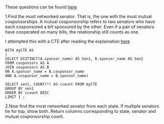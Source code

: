 These questions can be found [here](https://selectstarsql.com/questions.html)

1.Find the most networked senator. That is, the one with the most mutual cosponsorships.
A mutual cosponsorship refers to two senators who have each cosponsored a bill sponsored by the other. Even if a pair of senators have cooperated on many bills, the relationship still counts as one.


I attempted this with a CTE after reading the explaination [here](https://blog.sqlyog.com/window-functions-common-table-expressions-mysql-8-mariadb/)
````
WITH myCTE AS
(
SELECT DISTINCT(A.sponsor_name) AS Sen1, B.sponsor_name AS Sen2 
FROM cosponsors AS A 
JOIN cosponsors AS B 
ON A.sponsor_name = B.cosponsor_name
AND A.cosponsor_name = B.sponsor_name)

SELECT sen1, COUNT(*) AS ccount FROM myCTE
GROUP BY sen1
ORDER BY ccount DESC
LIMIT 1 ;
````

2.Now find the most networked senator from each state.
If multiple senators tie for top, show both. Return columns corresponding to state, senator and mutual cosponsorship count.

```


```
